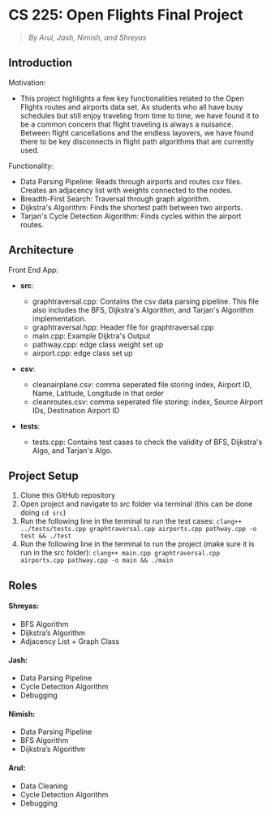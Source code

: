 # CS 225: Open Flights Final Project
> *By Arul, Jash, Nimish, and Shreyas*

## Introduction 
Motivation: 
* This project highlights a few key functionalities related to the Open Flights routes and airports data set. As students who all have busy schedules but still enjoy traveling from time to time, we have found it to be a common concern that flight traveling is always a nuisance. Between flight cancellations and the endless layovers, we have found there to be key disconnects in flight path algorithms that are currently used.

Functionality:
* Data Parsing Pipeline: Reads through airports and routes csv files. Creates an adjacency list with weights connected to the nodes.
* Breadth-First Search: Traversal through graph algorithm.
* Dijkstra's Algorithm: Finds the shortest path between two airports. 
* Tarjan's Cycle Detection Algorithm: Finds cycles within the airport routes.

## Architecture
Front End App: 
  * **src**:
    * graphtraversal.cpp: Contains the csv data parsing pipeline. This file also includes the BFS, Dijkstra's Algorithm, and Tarjan's Algorithm implementation.
    * graphtraversal.hpp: Header file for graphtraversal.cpp
    * main.cpp: Example Dijktra's Output
    * pathway.cpp: edge class weight set up
    * airport.cpp: edge class set up
  * **csv**:   
    * cleanairplane.csv: comma seperated file storing index, Airport ID, Name, Latitude, Longitude in that order
    * cleanroutes.csv: comma seperated file storing: index, Source Airport IDs, Destination Airport ID

  * **tests**: 
    * tests.cpp: Contains test cases to check the validity of BFS, Dijkstra's Algo, and Tarjan's Algo.
## Project Setup
1. Clone this GitHub repository
2. Open project and navigate to *src* folder via terminal (this can be done doing ```cd src```)
3. Run the following line in the terminal to run the test cases: 
```clang++ ../tests/tests.cpp graphtraversal.cpp airports.cpp pathway.cpp -o test && ./test```
4. Run the following line in the terminal to run the project (make sure it is run in the src folder): 
```clang++ main.cpp graphtraversal.cpp airports.cpp pathway.cpp -o main && ./main```

## Roles
#### Shreyas: 
* BFS Algorithm
* Dijkstra’s Algorithm
* Adjacency List + Graph Class

#### Jash: 
* Data Parsing Pipeline
* Cycle Detection Algorithm
* Debugging

#### Nimish: 
* Data Parsing Pipeline
* BFS Algorithm
* Dijkstra’s Algorithm

#### Arul: 
* Data Cleaning
* Cycle Detection Algorithm
* Debugging





